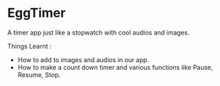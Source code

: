# EggTimer
A timer app just like a stopwatch with cool audios and images.

Things Learnt :
- How to add to images and audios in our app.
- How to make a count down timer and various functions like Pause, Resume, Stop.
